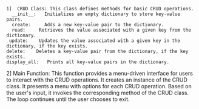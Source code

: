 
    1]  CRUD Class: This class defines methods for basic CRUD operations.
      __init__:   Initializes an empty dictionary to store key-value pairs.
      create:     Adds a new key-value pair to the dictionary.
      read:     Retrieves the value associated with a given key from the dictionary.
     update:    Updates the value associated with a given key in the dictionary, if the key exists.
    delete:    Deletes a key-value pair from the dictionary, if the key exists.
    display_all:   Prints all key-value pairs in the dictionary.

    
   2]   Main Function:   This function provides a menu-driven interface for users to interact with the CRUD operations.
           It creates an instance of the CRUD class.
           It presents a menu with options for each CRUD operation.
           Based on the user's input, it invokes the corresponding method of the CRUD class.
          The loop continues until the user chooses to exit.
